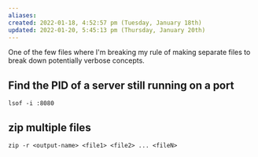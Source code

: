 ```yaml
---
aliases: 
created: 2022-01-18, 4:52:57 pm (Tuesday, January 18th)
updated: 2022-01-20, 5:45:13 pm (Thursday, January 20th)
---
```

One of the few files where I'm breaking my rule of making separate files to break down potentially verbose concepts.

## Find the PID of a server still running on a port
`lsof -i :8080`
## zip multiple files
`zip -r <output-name> <file1> <file2> ... <fileN>`